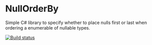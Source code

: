 # NullOrderBy
Simple C# library to specify whether to place nulls first or last when ordering a enumerable of nullable types.

[![Build status](https://ci.appveyor.com/api/projects/status/pvdxmqbhxxmypjf7/branch/master?svg=true)](https://ci.appveyor.com/project/parekhkb/nullorderby/branch/master)
